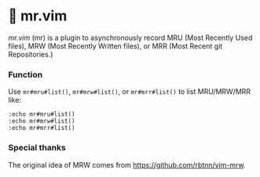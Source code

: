 # 🎩 mr.vim

_mr.vim_ (mr) is a plugin to asynchronously record MRU (Most Recently Used files), MRW (Most Recently Written files), or MRR (Most Recent git Repositories.)

### Function

Use `mr#mru#list()`, `mr#mrw#list()`, or `mr#mrr#list()` to list MRU/MRW/MRR like:

```
:echo mr#mru#list()
:echo mr#mrw#list()
:echo mr#mrr#list()
```

### Special thanks

The original idea of MRW comes from https://github.com/rbtnn/vim-mrw.
